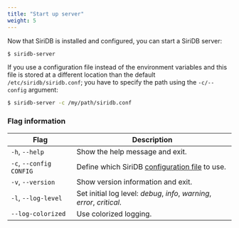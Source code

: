 ```yaml
---
title: "Start up server"
weight: 5
---
```


Now that SiriDB is installed and configured, you can start a SiriDB server:

```bash
$ siridb-server
```

If you use a configuration file instead of the environment variables and this file is stored at a different location than the default `/etc/siridb/siridb.conf`; you have to specify the path using the `-c/--config` argument:

```bash
$ siridb-server -c /my/path/siridb.conf
```

### Flag information

| Flag                    | Description                                                                                                       |
| ----------------------- | ----------------------------------------------------------------------------------------------------------------- |
| `-h`, `--help`          | Show the help message and exit.                                                                                   |
| `-c`, `--config CONFIG` | Define which SiriDB [configuration file](https://github.com/SiriDB/siridb-server/blob/master/siridb.conf) to use. |
| `-v`, `--version`       | Show version information and exit.                                                                                |
| `-l`, `--log-level`     | Set initial log level: _debug_, _info_, _warning_, _error_, _critical_.                                           |
| `--log-colorized`       | Use colorized logging.                                                                                            |
